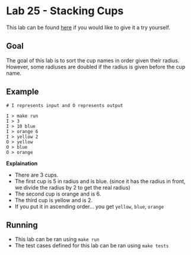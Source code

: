 # Lab 25 - Stacking Cups

This lab can be found [here](https://open.kattis.com/problems/cups) if you would like to give it a try yourself.

## Goal

The goal of this lab is to sort the cup names in order given their radius. However, some radiuses are doubled if the radius is given before the cup name.

## Example
```
# I represents input and O represents output

I > make run
I > 3
I > 10 blue
I > orange 6
I > yellow 2
O > yellow
O > blue
O > orange
```

**Explaination**
- There are 3 cups.
- The first cup is 5 in radius and is blue. (since it has the radius in front, we divide the radius by 2 to get the real radius)
- The second cup is orange and is 6.
- The third cup is yellow and is 2.
- If you put it in ascending order... you get `yellow`, `blue`, `orange`

## Running

- This lab can be ran using `make run`
- The test cases defined for this lab can be ran using `make tests`